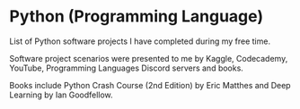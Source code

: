 # Python (Programming Language)
List of Python software projects I have completed during my free time.

Software project scenarios were presented to me by Kaggle, Codecademy, YouTube, Programming Languages Discord servers and books.

Books include Python Crash Course (2nd Edition) by Eric Matthes and Deep Learning by Ian Goodfellow.

